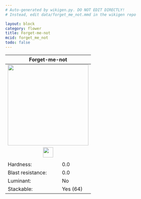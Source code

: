```yaml
---
# Auto-generated by wikigen.py. DO NOT EDIT DIRECTLY!
# Instead, edit data/forget_me_not.mmd in the wikigen repo

layout: block
category: flower
title: Forget-me-not
mcid: forget_me_not
todo: false
---
```


<table class="block-info"><thead><tr>
<th colspan=2>Forget-me-not</th>
</tr></thead><tbody><tr>
<tr><td colspan=2 style="text-align:center"><img src="/allotment/img/textures/allotment/forget_me_not.png" width="256" height="256" alt="" class="preview-icon"></td></tr>
<tr><td colspan=2 style="text-align:center"><img src="/allotment/img/inventory_textures/allotment/forget_me_not.png" width="32" height="32" alt="" class="inventory-icon"></td></tr>
<tr><td colspan=2 style="text-align:center"><span class="tool-info tool-none tool-level-0" title="Does not require or break faster with any tool"></span></td></tr>
<tr><td>Hardness:</td><td>0.0</td></tr>
<tr><td>Blast resistance:</td><td>0.0</td></tr>
<tr><td>Luminant:</td><td>No</td></tr>
<tr><td>Stackable:</td><td>Yes (64)</td></tr>
</tr></tbody></table>


